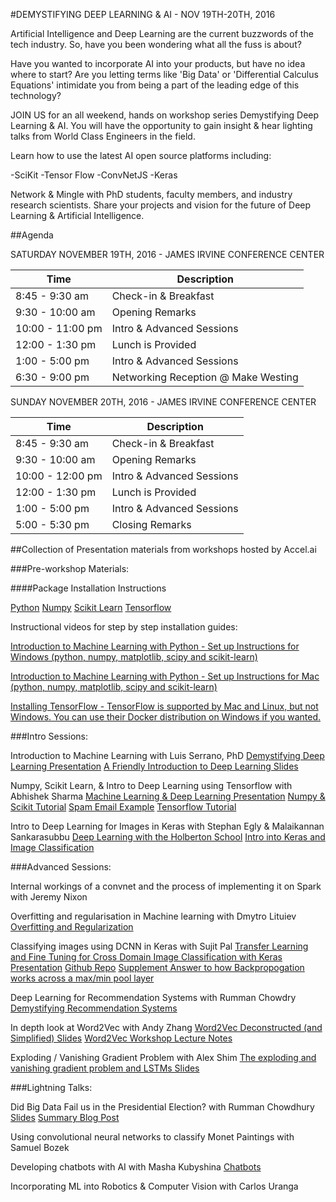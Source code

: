 #DEMYSTIFYING DEEP LEARNING & AI - NOV 19TH-20TH, 2016

Artificial Intelligence and Deep Learning are the current buzzwords of the tech industry. So, have you been wondering what all the fuss is about?

Have you wanted to incorporate AI into your products, but have no idea where to start? Are you letting terms like 'Big Data' or 'Differential Calculus Equations' intimidate you from being a part of the leading edge of this technology?

JOIN US for an all weekend, hands on workshop series Demystifying Deep Learning & AI. You will have the opportunity to gain insight & hear lighting talks from World Class Engineers in the field.

Learn how to use the latest AI open source platforms including:

-SciKit
-Tensor Flow
-ConvNetJS
-Keras


Network & Mingle with PhD students, faculty members, and industry research scientists. Share your projects and vision for the future of Deep Learning & Artificial Intelligence.


##Agenda

SATURDAY NOVEMBER 19TH, 2016 - JAMES IRVINE CONFERENCE CENTER

Time | Description
---------------|-------------------------
8:45 - 9:30 am | Check-in & Breakfast
9:30 - 10:00 am | Opening Remarks
10:00 - 11:00 pm | Intro & Advanced Sessions
12:00 - 1:30 pm | Lunch is Provided
1:00 - 5:00 pm | Intro & Advanced Sessions
6:30 - 9:00 pm |  Networking Reception @ Make Westing


SUNDAY NOVEMBER 20TH, 2016 - JAMES IRVINE CONFERENCE CENTER

Time | Description
---------------|------------------------------
8:45 - 9:30 am | Check-in & Breakfast
9:30 - 10:00 am | Opening Remarks
10:00 - 12:00 pm | Intro & Advanced Sessions
12:00 - 1:30 pm |  Lunch is Provided
1:00 - 5:00 pm | Intro & Advanced Sessions
5:00 - 5:30 pm | Closing Remarks

##Collection of Presentation materials from workshops hosted by Accel.ai

###Pre-workshop Materials:

####Package Installation Instructions

[Python](https://www.python.org/downloads/)
[Numpy](http://scipy.org/install.html)
[Scikit Learn](http://scikit-learn.org/stable/install.html)
[Tensorflow](https://www.tensorflow.org/versions/r0.11/get_started/os_setup.html)

Instructional videos for step by step installation guides:

[Introduction to Machine Learning with Python - Set up Instructions for Windows (python, numpy, matplotlib, scipy and scikit-learn)](https://youtu.be/Lb5YT-Bg7N4)

[Introduction to Machine Learning with Python - Set up Instructions for Mac (python, numpy, matplotlib, scipy and scikit-learn)](https://youtu.be/UMftbOgUON8)

[Installing TensorFlow - TensorFlow is supported by Mac and Linux, but not Windows. You can use their Docker distribution on Windows if you wanted.](https://youtu.be/CvspEt8kSIg)



###Intro Sessions:

Introduction to Machine Learning with Luis Serrano, PhD
[Demystifying Deep Learning Presentation](https://drive.google.com/file/d/0BwM5tQny1YZUQ2xEMzJOSEJMWU0/view?usp=sharing)
[A Friendly Introduction to Deep Learning Slides](https://drive.google.com/file/d/0BwM5tQny1YZUZnh6QTNSM3c5eTA/view?usp=sharing)


Numpy, Scikit Learn, & Intro to Deep Learning using Tensorflow with Abhishek Sharma
[Machine Learning & Deep Learning Presentation](https://drive.google.com/file/d/0B7ndnLaJmtblaE53LVU0ZU9BbnM/view?usp=sharing)
[Numpy & Scikit Tutorial](https://github.com/abhi21/intro_to_ml_dl)
[Spam Email Example](https://github.com/abhi21/Spam-Classifier-NB)
[Tensorflow Tutorial](https://github.com/abhi21/tf-tutorial)


Intro to Deep Learning for Images in Keras with Stephan Egly & Malaikannan Sankarasubbu
[Deep Learning with the Holberton School](https://github.com/holbertonschool/deep-learning)
[Intro into Keras and Image Classification](https://github.com/malaikannan/Talks)



###Advanced Sessions:

Internal workings of a convnet and the process of implementing it on Spark with Jeremy Nixon


Overfitting and regularisation in Machine learning with Dmytro Lituiev
[Overfitting and Regularization](https://github.com/DSLituiev/teaching/tree/master/regularization)


Classifying images using DCNN in Keras with Sujit Pal
[Transfer Learning and Fine Tuning for Cross Domain Image Classification with Keras Presentation](http://www.slideshare.net/sujitpal/transfer-learning-and-fine-tuning-for-cross-domain-image-classification-with-keras)
[Github Repo](https://github.com/sujitpal/fttl-with-keras)
[Supplement Answer to how Backpropogation works across a max/min pool layer](https://www.quora.com/In-neural-networks-how-does-backpropagation-get-carried-through-maxpool-layers)


Deep Learning for Recommendation Systems with Rumman Chowdry
[Demystifying Recommendation Systems](http://www.slideshare.net/rummanc/demystifying-recommendation-systems?ref=http://www.rummanchowdhury.com/readme/)


In depth look at Word2Vec with Andy Zhang
[Word2Vec Deconstructed (and Simplified) Slides](https://github.com/ZhangBanger/workshops/blob/master/Word2Vec%20Deconstructed%20%26%20Simplified.ipynb)
[Word2Vec Workshop Lecture Notes](http://zhangbanger.github.io/2016/11/22/word2vec-workshop-lecture-notes.html)


Exploding / Vanishing Gradient Problem with Alex Shim
[The exploding and vanishing gradient problem and LSTMs Slides](https://drive.google.com/file/d/0BwM5tQny1YZUT0JYNlNUc3d2T1hfT1A4Rzd3NjRDaGdsbzQ0/view?usp=sharing)



###Lightning Talks:

Did Big Data Fail us in the Presidential Election? with Rumman Chowdhury
[Slides](https://drive.google.com/file/d/0BwM5tQny1YZUeUI4TnVVQ3FCRGM/view?usp=sharing)
[Summary Blog Post](http://www.rummanchowdhury.com/readme/2016/12/11/did-big-data-fail-us-in-the-presidential-election)

Using convolutional neural networks to classify Monet Paintings with Samuel Bozek


Developing chatbots with AI with Masha Kubyshina
[Chatbots](https://drive.google.com/file/d/0BwM5tQny1YZUYTF3TktrSFhxdXJjS0NKMzM4cC1nQV9SbGZB/view?usp=sharing)


Incorporating ML into Robotics & Computer Vision with Carlos Uranga
